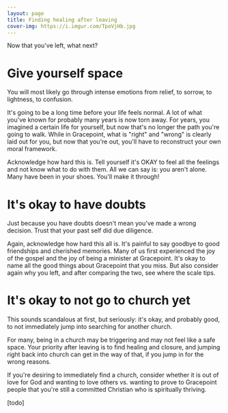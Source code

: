 ```yaml
---
layout: page
title: Finding healing after leaving
cover-img: https://i.imgur.com/TpoVjHb.jpg
---
```


Now that you've left, what next?

# Give yourself space

You will most likely go through intense emotions from relief, to sorrow, to lightness, to confusion. 

It's going to be a long time before your life feels normal. A lot of what you've known for probably many years is now torn away. For years, you imagined a certain life for yourself, but now that's no longer the path you're going to walk. While in Gracepoint, what is "right" and "wrong" is clearly laid out for you, but now that you're out, you'll have to reconstruct your own moral framework.

Acknowledge how hard this is. Tell yourself it's OKAY to feel all the feelings and not know what to do with them. All we can say is: you aren't alone. Many have been in your shoes. You'll make it through!

# It's okay to have doubts

Just because you have doubts doesn't mean you've made a wrong decision. Trust that your past self did due diligence. 

Again, acknowledge how hard this all is. It's painful to say goodbye to good friendships and cherished memories. Many of us first experienced the joy of the gospel and the joy of being a minister at Gracepoint. It's okay to name all the good things about Gracepoint that you miss. But also consider again why you left, and after comparing the two, see where the scale tips.

# It's okay to not go to church yet

This sounds scandalous at first, but seriously: it's okay, and probably good, to not immediately jump into searching for another church. 

For many, being in a church may be triggering and may not feel like a safe space. Your priority after leaving is to find healing and closure, and jumping right back into church can get in the way of that, if you jump in for the wrong reasons.

If you're desiring to immediately find a church, consider whether it is out of love for God and wanting to love others vs. wanting to prove to Gracepoint people that you're still a committed Christian who is spiritually thriving. 

[todo]